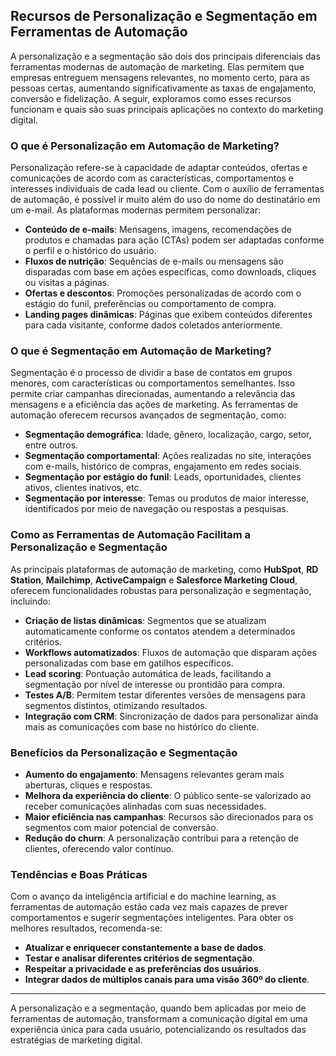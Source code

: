 
## Recursos de Personalização e Segmentação em Ferramentas de Automação

A personalização e a segmentação são dois dos principais diferenciais das ferramentas modernas de automação de marketing. Elas permitem que empresas entreguem mensagens relevantes, no momento certo, para as pessoas certas, aumentando significativamente as taxas de engajamento, conversão e fidelização. A seguir, exploramos como esses recursos funcionam e quais são suas principais aplicações no contexto do marketing digital.

### O que é Personalização em Automação de Marketing?

Personalização refere-se à capacidade de adaptar conteúdos, ofertas e comunicações de acordo com as características, comportamentos e interesses individuais de cada lead ou cliente. Com o auxílio de ferramentas de automação, é possível ir muito além do uso do nome do destinatário em um e-mail. As plataformas modernas permitem personalizar:

- **Conteúdo de e-mails**: Mensagens, imagens, recomendações de produtos e chamadas para ação (CTAs) podem ser adaptadas conforme o perfil e o histórico do usuário.
- **Fluxos de nutrição**: Sequências de e-mails ou mensagens são disparadas com base em ações específicas, como downloads, cliques ou visitas a páginas.
- **Ofertas e descontos**: Promoções personalizadas de acordo com o estágio do funil, preferências ou comportamento de compra.
- **Landing pages dinâmicas**: Páginas que exibem conteúdos diferentes para cada visitante, conforme dados coletados anteriormente.

### O que é Segmentação em Automação de Marketing?

Segmentação é o processo de dividir a base de contatos em grupos menores, com características ou comportamentos semelhantes. Isso permite criar campanhas direcionadas, aumentando a relevância das mensagens e a eficiência das ações de marketing. As ferramentas de automação oferecem recursos avançados de segmentação, como:

- **Segmentação demográfica**: Idade, gênero, localização, cargo, setor, entre outros.
- **Segmentação comportamental**: Ações realizadas no site, interações com e-mails, histórico de compras, engajamento em redes sociais.
- **Segmentação por estágio do funil**: Leads, oportunidades, clientes ativos, clientes inativos, etc.
- **Segmentação por interesse**: Temas ou produtos de maior interesse, identificados por meio de navegação ou respostas a pesquisas.

### Como as Ferramentas de Automação Facilitam a Personalização e Segmentação

As principais plataformas de automação de marketing, como **HubSpot**, **RD Station**, **Mailchimp**, **ActiveCampaign** e **Salesforce Marketing Cloud**, oferecem funcionalidades robustas para personalização e segmentação, incluindo:

- **Criação de listas dinâmicas**: Segmentos que se atualizam automaticamente conforme os contatos atendem a determinados critérios.
- **Workflows automatizados**: Fluxos de automação que disparam ações personalizadas com base em gatilhos específicos.
- **Lead scoring**: Pontuação automática de leads, facilitando a segmentação por nível de interesse ou prontidão para compra.
- **Testes A/B**: Permitem testar diferentes versões de mensagens para segmentos distintos, otimizando resultados.
- **Integração com CRM**: Sincronização de dados para personalizar ainda mais as comunicações com base no histórico do cliente.

### Benefícios da Personalização e Segmentação

- **Aumento do engajamento**: Mensagens relevantes geram mais aberturas, cliques e respostas.
- **Melhora da experiência do cliente**: O público sente-se valorizado ao receber comunicações alinhadas com suas necessidades.
- **Maior eficiência nas campanhas**: Recursos são direcionados para os segmentos com maior potencial de conversão.
- **Redução do churn**: A personalização contribui para a retenção de clientes, oferecendo valor contínuo.

### Tendências e Boas Práticas

Com o avanço da inteligência artificial e do machine learning, as ferramentas de automação estão cada vez mais capazes de prever comportamentos e sugerir segmentações inteligentes. Para obter os melhores resultados, recomenda-se:

- **Atualizar e enriquecer constantemente a base de dados**.
- **Testar e analisar diferentes critérios de segmentação**.
- **Respeitar a privacidade e as preferências dos usuários**.
- **Integrar dados de múltiplos canais para uma visão 360º do cliente**.

---

A personalização e a segmentação, quando bem aplicadas por meio de ferramentas de automação, transformam a comunicação digital em uma experiência única para cada usuário, potencializando os resultados das estratégias de marketing digital.
```

